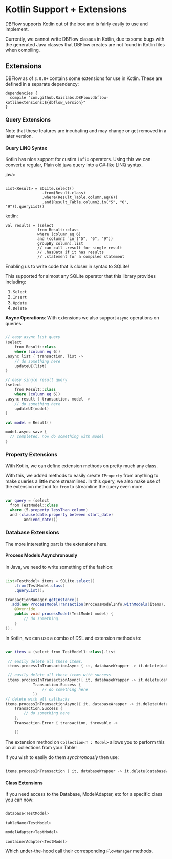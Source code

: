 # Kotlin Support + Extensions

DBFlow supports Kotlin out of the box and is fairly easily to use and implement.

Currently, we cannot write DBFlow classes in Kotlin, due to some bugs with the generated
Java classes that DBFlow creates are not found in Kotlin files when compiling.

## Extensions

DBFlow as of `3.0.0+` contains some extensions for use in Kotlin. These
are defined in a separate dependency:

```
dependencies {
  compile "com.github.Raizlabs.DBFlow:dbflow-kotlinextensions:${dbflow_version}"
}

```

### Query Extensions

Note that these features are incubating and may change or get removed in a later version.


#### Query LINQ Syntax

Kotlin has nice support for custim `infix` operators. Using this we can convert a regular, Plain old java query into a C#-like LINQ syntax.

java:
```

List<Result> = SQLite.select()
                .from(Result.class)
                .where(Result_Table.column.eq(6))
                .and(Result_Table.column2.in("5", "6", "9")).queryList()

```

kotlin:

```
val results = (select
              from Result::class
              where (column eq 6)
              and (column2 `in`("5", "6", "9"))
              groupBy column).list
              // can call .result for single result
              // .hasData if it has results
              // .statement for a compiled statement
```

Enabling us to write code that is closer in syntax to SQLite!

This supported for almost any SQLite operator that this library provides including:
  1. `Select`
  2. `Insert`
  3. `Update`
  4. `Delete`

**Async Operations**:
With extensions we also support `async` operations on queries:

```kotlin

// easy async list query
(select
    from Result::class
    where (column eq 6))
.async list { transaction, list ->
    // do something here
    updateUI(list)
}

// easy single result query
(select
    from Result::class
    where (column eq 6))
.async result { transaction, model ->
    // do something here
    updateUI(model)
}

val model = Result()

model.async save {
  // completed, now do something with model
}

```

### Property Extensions

With Kotlin, we can define extension methods on pretty much any class.

With this, we added methods to easily create `IProperty` from anything to make
queries a little more streamlined. In this query, we also make use of the extension
method for `from` to streamline the query even more.

```kotlin

var query = (select
  from TestModel::class
  where (5.property lessThan column)
  and (clause(date.property between start_date)
        and(end_date)))


```

### Database Extensions

The more interesting part is the extensions here.

#### Process Models Asynchronously

In Java, we need to write something of the fashion:

```java

List<TestModel> items = SQLite.select()
    .from(TestModel.class)
    .queryList();

TransactionManager.getInstance()
  .add(new ProcessModelTransaction(ProcessModelInfo.withModels(items), null) {
    @Override
    public void processModel(TestModel model) {
        // do something.
    }
});

```

In Kotlin, we can use a combo of DSL and extension methods to:

```kotlin

var items = (select from TestModel1::class).list

 // easily delete all these items.
 items.processInTransactionAsync { it, databaseWrapper -> it.delete(databaseWrapper) }

 // easily delete all these items with success
 items.processInTransactionAsync({ it, databaseWrapper -> it.delete(databaseWrapper) },
            Transaction.Success {
                // do something here
            })
// delete with all callbacks
items.processInTransactionAsync({ it, databaseWrapper -> it.delete(databaseWrapper) },
    Transaction.Success {
        // do something here
    },
    Transaction.Error { transaction, throwable ->

    })

```

The extension method on `Collection<T : Model>` allows you to perform this on all
collections from your Table!

If you wish to easily do them _synchronously_ then use:

```kotlin

items.processInTransaction { it, databaseWrapper -> it.delete(databaseWrapper) }

```

#### Class Extensions

If you need access to the Database, ModelAdapter, etc for a specific class you
can now:


```kotlin

database<TestModel>

tableName<TestModel>

modelAdapter<TestModel>

containerAdapter<TestModel>

```


Which under-the-hood call their corresponding `FlowManager` methods.
